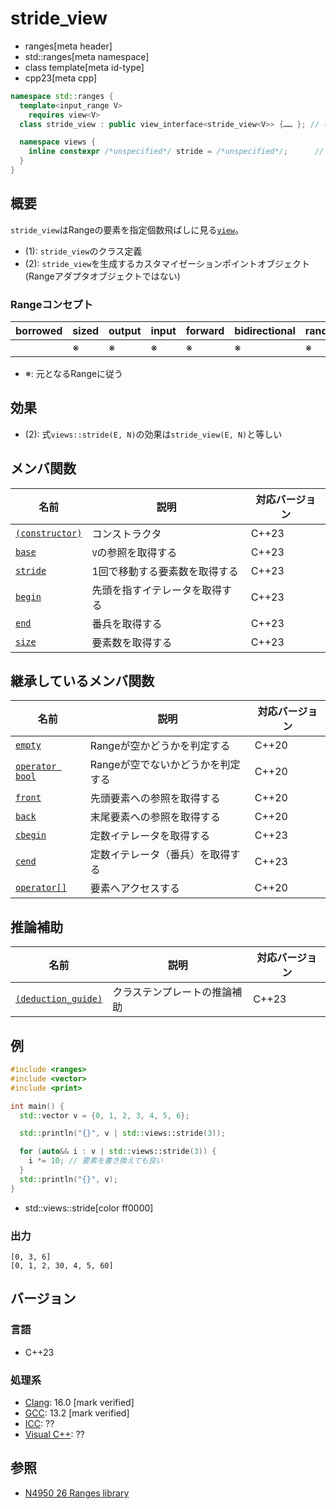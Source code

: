 # stride_view
* ranges[meta header]
* std::ranges[meta namespace]
* class template[meta id-type]
* cpp23[meta cpp]

```cpp
namespace std::ranges {
  template<input_range V>
    requires view<V>
  class stride_view : public view_interface<stride_view<V>> {…… }; // (1)

  namespace views {
    inline constexpr /*unspecified*/ stride = /*unspecified*/;      // (2)
  }
}
```

## 概要

`stride_view`はRangeの要素を指定個数飛ばしに見る[`view`](view.md)。

- (1): `stride_view`のクラス定義
- (2): `stride_view`を生成するカスタマイゼーションポイントオブジェクト(Rangeアダプタオブジェクトではない)

### Rangeコンセプト

| borrowed | sized | output | input | forward | bidirectional | random_access | contiguous | common | viewable | view |
|----------|-------|--------|-------|---------|---------------|---------------|------------|--------|----------|------|
|          | ※    | ※     | ※    | ※      | ※            | ※            |            | ※     | ○       | ○   |

- ※: 元となるRangeに従う

## 効果

- (2): 式`views::stride(E, N)`の効果は`stride_view(E, N)`と等しい

## メンバ関数

| 名前                                             | 説明                             | 対応バージョン |
|--------------------------------------------------|----------------------------------|----------------|
| [`(constructor)`](stride_view/op_constructor.md.nolink)  | コンストラクタ                   | C++23          |
| [`base`](stride_view/base.md.nolink)                     | `V`の参照を取得する              | C++23          |
| [`stride`](stride_view/stride.md.nolink)                 | 1回で移動する要素数を取得する    | C++23          |
| [`begin`](stride_view/begin.md.nolink)                   | 先頭を指すイテレータを取得する   | C++23          |
| [`end`](stride_view/end.md.nolink)                       | 番兵を取得する                   | C++23          |
| [`size`](take_view/size.md.nolink)                       | 要素数を取得する                 | C++23          |

## 継承しているメンバ関数

| 名前                                         | 説明                              | 対応バージョン |
|----------------------------------------------|-----------------------------------|----------------|
| [`empty`](view_interface/empty.md)           | Rangeが空かどうかを判定する       | C++20          |
| [`operator bool`](view_interface/op_bool.md) | Rangeが空でないかどうかを判定する | C++20          |
| [`front`](view_interface/front.md)           | 先頭要素への参照を取得する        | C++20          |
| [`back`](view_interface/back.md)             | 末尾要素への参照を取得する        | C++20          |
| [`cbegin`](view_interface/cbegin.md)         | 定数イテレータを取得する          | C++23          |
| [`cend`](view_interface/cend.md)             | 定数イテレータ（番兵）を取得する  | C++23          |
| [`operator[]`](view_interface/op_at.md)      | 要素へアクセスする                | C++20          |

## 推論補助

| 名前                                                  | 説明                         | 対応バージョン |
|-------------------------------------------------------|------------------------------|----------------|
| [`(deduction_guide)`](stride_view/op_deduction_guide.md.nolink) | クラステンプレートの推論補助 | C++23          |

## 例
```cpp example
#include <ranges>
#include <vector>
#include <print>

int main() {
  std::vector v = {0, 1, 2, 3, 4, 5, 6};

  std::println("{}", v | std::views::stride(3));

  for (auto&& i : v | std::views::stride(3)) {
    i *= 10; // 要素を書き換えても良い
  }
  std::println("{}", v);
}
```
* std::views::stride[color ff0000]

### 出力
```
[0, 3, 6]
[0, 1, 2, 30, 4, 5, 60]
```

## バージョン
### 言語
- C++23

### 処理系
- [Clang](/implementation.md#clang): 16.0 [mark verified]
- [GCC](/implementation.md#gcc): 13.2 [mark verified]
- [ICC](/implementation.md#icc): ??
- [Visual C++](/implementation.md#visual_cpp): ??

## 参照
- [N4950 26 Ranges library](https://timsong-cpp.github.io/cppwp/n4950/ranges)
